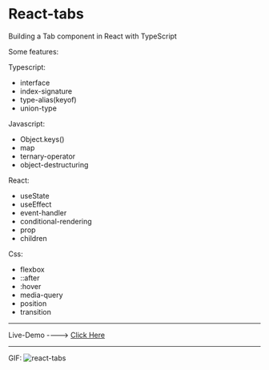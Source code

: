 # React-tabs

Building a Tab component in React with TypeScript

Some features:

Typescript:
* interface
* index-signature
* type-alias(keyof)
* union-type
  
Javascript:
* Object.keys()
* map
* ternary-operator
* object-destructuring

React:
* useState
* useEffect
* event-handler
* conditional-rendering
* prop
* children

Css:
* flexbox
* ::after
* :hover
* media-query
* position
* transition

--------------------------------------------------------------

Live-Demo ----> [Click Here](https://react-tabs-rouge.vercel.app/)

--------------------------------------------------------------

GIF:
![react-tabs](https://github.com/user-attachments/assets/52210d81-95d4-411a-bdbf-de79b5b00d68)
